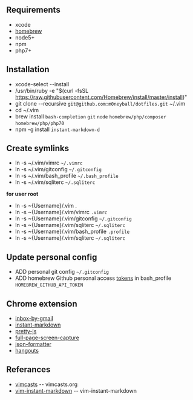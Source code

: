 Requirements
-------------
* xcode
* [homebrew](http://mxcl.github.com/homebrew/)
* node5+
* npm
* php7+

Installation
-------------
* xcode-select --install
* /usr/bin/ruby -e "$(curl -fsSL https://raw.githubusercontent.com/Homebrew/install/master/install)"
* git clone --recursive `git@github.com:m0neyball/dotfiles.git` ~/.vim
* cd ~/.vim
* brew install `bash-completion` `git` `node` `homebrew/php/composer` `homebrew/php/php70`
* npm -g install `instant-markdown-d`

Create symlinks
---------------
* ln -s ~/.vim/vimrc `~/.vimrc`
* ln -s ~/.vim/gitconfig `~/.gitconfig`
* ln -s ~/.vim/bash_profile `~/.bash_profile`
* ln -s ~/.vim/sqliterc `~/.sqliterc`

**for user root**
* ln -s ~{Username}/.vim .
* ln -s ~{Username}/.vim/vimrc `.vimrc`
* ln -s ~{Username}/.vim/gitconfig `~/.gitconfig`
* ln -s ~{Username}/.vim/sqliterc `~/.sqliterc`
* ln -s ~{Username}/.vim/bash_profile `.profile`
* ln -s ~{Username}/.vim/sqliterc `~/.sqliterc`

Update personal config
----------------------
* ADD personal git config `~/.gitconfig`
* ADD homebrew Github personal access [tokens](https://github.com/settings/tokens) in bash_profile `HOMEBREW_GITHUB_API_TOKEN`

Chrome extension
----------------
* [inbox-by-gmail](https://chrome.google.com/webstore/detail/inbox-by-gmail/gkljgfmjocfalijkgoogmfffkhmkbgol)
* [instant-markdown](https://chrome.google.com/webstore/detail/markdown-preview/jmchmkecamhbiokiopfpnfgbidieafmd?hl=zh-TW)
* [pretty-js](https://chrome.google.com/webstore/detail/pretty-beautiful-javascri/piekbefgpgdecckjcpffhnacjflfoddg)
* [full-page-screen-capture](https://chrome.google.com/webstore/detail/full-page-screen-capture/fdpohaocaechififmbbbbbknoalclacl)
* [json-formatter](https://chrome.google.com/webstore/detail/json-formatter/bcjindcccaagfpapjjmafapmmgkkhgoa?hl=zh-TW)
* [hangouts](https://chrome.google.com/webstore/detail/google-hangouts/nckgahadagoaajjgafhacjanaoiihapd?hl=zh-TW)

Referances
-----
* [vimcasts](http://vimcasts.org/episodes/synchronizing-plugins-with-git-submodules-and-pathogen/) -- vimcasts.org
* [vim-instant-markdown](https://github.com/suan/vim-instant-markdown.git) -- vim-instant-markdown

